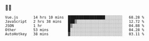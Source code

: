 ### 👨‍💻

<!--START_SECTION:waka-->
```text
Vue.js       14 hrs 10 mins  █████████████████░░░░░░░░   68.28 % 
JavaScript   2 hrs 38 mins   ███▒░░░░░░░░░░░░░░░░░░░░░   12.72 % 
JSON         1 hr            █▒░░░░░░░░░░░░░░░░░░░░░░░   04.88 % 
Other        53 mins         █░░░░░░░░░░░░░░░░░░░░░░░░   04.28 % 
AutoHotkey   38 mins         ▓░░░░░░░░░░░░░░░░░░░░░░░░   03.11 % 
```
<!--END_SECTION:waka-->
